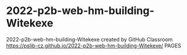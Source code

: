 # 2022-p2b-web-hm-building-Witekexe
2022-p2b-web-hm-building-Witekexe created by GitHub Classroom
https://pslib-cz.github.io/2022-p2b-web-hm-building-Witekexe/ PAGES 

